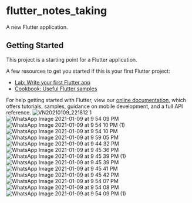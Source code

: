 # flutter_notes_taking

A new Flutter application.

## Getting Started

This project is a starting point for a Flutter application.

A few resources to get you started if this is your first Flutter project:

- [Lab: Write your first Flutter app](https://flutter.dev/docs/get-started/codelab)
- [Cookbook: Useful Flutter samples](https://flutter.dev/docs/cookbook)

For help getting started with Flutter, view our
[online documentation](https://flutter.dev/docs), which offers tutorials,
samples, guidance on mobile development, and a full API reference.
![VN20210109_221812 1](https://user-images.githubusercontent.com/58477980/117804883-c1f46500-b271-11eb-840b-c3b077918d7d.gif)
![WhatsApp Image 2021-01-09 at 9 54 09 PM](https://user-images.githubusercontent.com/58477980/117805073-fa943e80-b271-11eb-9442-7c83d6a4b39d.jpeg)
![WhatsApp Image 2021-01-09 at 9 54 10 PM (1)](https://user-images.githubusercontent.com/58477980/117805119-08e25a80-b272-11eb-84fe-4d80e509b6d7.jpeg)
![WhatsApp Image 2021-01-09 at 9 54 10 PM](https://user-images.githubusercontent.com/58477980/117805166-1697e000-b272-11eb-8d44-edef94a0bf33.jpeg)
![WhatsApp Image 2021-01-09 at 9 59 05 PM](https://user-images.githubusercontent.com/58477980/117805181-1d265780-b272-11eb-8fc3-37ae15539cda.jpeg)
![WhatsApp Image 2021-01-09 at 9 44 32 PM](https://user-images.githubusercontent.com/58477980/117805185-1e578480-b272-11eb-9657-3dcbefe3bedb.jpeg)
![WhatsApp Image 2021-01-09 at 9 45 36 PM](https://user-images.githubusercontent.com/58477980/117805188-20214800-b272-11eb-8de2-a4a0ffdab52e.jpeg)
![WhatsApp Image 2021-01-09 at 9 45 39 PM (1)](https://user-images.githubusercontent.com/58477980/117805194-21eb0b80-b272-11eb-8d78-6f4e0f68bd93.jpeg)
![WhatsApp Image 2021-01-09 at 9 45 39 PM](https://user-images.githubusercontent.com/58477980/117805205-244d6580-b272-11eb-9798-a67c9ace4ae0.jpeg)
![WhatsApp Image 2021-01-09 at 9 45 41 PM](https://user-images.githubusercontent.com/58477980/117805218-26172900-b272-11eb-9cb2-47ac11922a70.jpeg)
![WhatsApp Image 2021-01-09 at 9 45 42 PM](https://user-images.githubusercontent.com/58477980/117805260-30392780-b272-11eb-9366-417309656deb.jpeg)
![WhatsApp Image 2021-01-09 at 9 54 07 PM](https://user-images.githubusercontent.com/58477980/117805269-33341800-b272-11eb-8495-31e537d09113.jpeg)
![WhatsApp Image 2021-01-09 at 9 54 08 PM](https://user-images.githubusercontent.com/58477980/117805277-35967200-b272-11eb-8cfa-db36c7d2a4b1.jpeg)
![WhatsApp Image 2021-01-09 at 9 54 09 PM (1)](https://user-images.githubusercontent.com/58477980/117805290-38916280-b272-11eb-8a77-2e3e9abfbbb3.jpeg)
